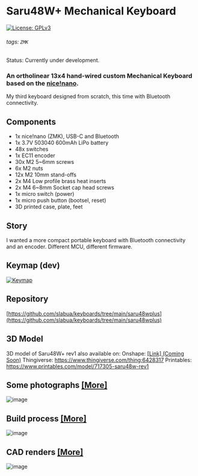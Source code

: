 # Saru48W+ Mechanical Keyboard
[![License: GPLv3][GPLimg]][GPLurl]
###### tags: `ZMK`
Status: Currently under development.

### An ortholinear 13x4 hand-wired custom Mechanical Keyboard based on the [nice!nano](https://nicekeyboards.com/nice-nano).


My third keyboard designed from scratch, this time with Bluetooth connectivity.

## Components
- 1x nice!nano (ZMK), USB-C and Bluetooth
- 1x 3.7V 503040 600mAh LiPo battery
- 48x switches
- 1x EC11 encoder
- 30x M2 5~6mm screws
- 6x M2 nuts
- 12x M2 10mm stand-offs
- 2x M4 Low profile brass heat inserts
- 2x M4 6~8mm Socket cap head screws
- 1x micro switch (power)
- 1x micro push button (bootsel, reset)
- 3D printed case, plate, feet

## Story
I wanted a more compact portable keyboard with Bluetooth connectivity and an encoder.
Different MCU, different firmware.

## Keymap (dev)
[![Keymap](https://github.com/slabua/keyboards/assets/1002978/c1b7970f-9b77-41bf-9245-82fdb27a36e3)](http://www.keyboard-layout-editor.com/#/gists/8c13f3b0b67861c5a3c0984de046201e)

## Repository
[https://github.com/slabua/keyboards/tree/main/saru48wplus](https://github.com/slabua/keyboards/tree/main/saru48wplus)

## 3D Model
3D model of Saru48W+ rev1 also available on:
Onshape: [[Link] (Coming Soon)](TODO)
Thingiverse: https://www.thingiverse.com/thing:6428317
Printables: https://www.printables.com/model/717305-saru48w-rev1

## Some photographs [[More]](./doc/photos.md)
![image](https://github.com/slabua/keyboards/assets/1002978/a5bd9e83-073a-483c-a24f-62efe0b918cd)

## Build process [[More]](./doc/build.md)
![image](https://github.com/slabua/keyboards/assets/1002978/4cb58867-4efb-459b-8fc5-4519719de89d)

## CAD renders [[More]](./doc/renders.md)
![image](https://github.com/slabua/keyboards/assets/1002978/34a0c4af-2874-478f-8691-2435aa4db40b)


[GPLimg]: https://img.shields.io/badge/License-GPLv3-blue.svg
[GPLurl]: https://www.gnu.org/licenses/gpl-3.0
